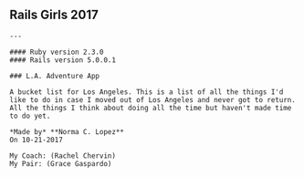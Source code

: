 ## Rails Girls 2017 
    
    ---
    
    #### Ruby version 2.3.0
    #### Rails version 5.0.0.1

    ### L.A. Adventure App
    
    A bucket list for Los Angeles. This is a list of all the things I'd like to do in case I moved out of Los Angeles and never got to return. All the things I think about doing all the time but haven't made time to do yet.
    
    *Made by* **Norma C. Lopez**  
    On 10-21-2017  
    
    My Coach: (Rachel Chervin)  
    My Pair: (Grace Gaspardo)